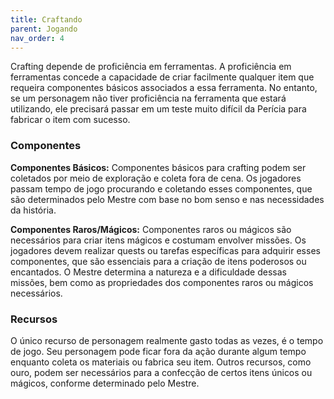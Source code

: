 ```yaml
---
title: Craftando
parent: Jogando
nav_order: 4
---
```


Crafting depende de proficiência em ferramentas. A proficiência em ferramentas concede a capacidade de criar facilmente qualquer item que requeira componentes básicos associados a essa ferramenta. 
No entanto, se um personagem não tiver proficiência na ferramenta que estará utilizando, ele precisará passar em um teste muito difícil da Perícia para fabricar o item com sucesso.

### Componentes
**Componentes Básicos:** Componentes básicos para crafting podem ser coletados por meio de exploração e coleta fora de cena. Os jogadores passam tempo de jogo procurando e coletando esses componentes, que são determinados pelo Mestre com base no bom senso e nas necessidades da história. 

**Componentes Raros/Mágicos:** Componentes raros ou mágicos são necessários para criar itens mágicos e costumam envolver missões. Os jogadores devem realizar quests ou tarefas específicas para adquirir esses componentes, que são essenciais para a criação de itens poderosos ou encantados. O Mestre determina a natureza e a dificuldade dessas missões, bem como as propriedades dos componentes raros ou mágicos necessários.

### Recursos
O único recurso de personagem realmente gasto todas as vezes, é o tempo de jogo. Seu personagem pode ficar fora da ação durante algum tempo enquanto coleta os materiais ou fabrica seu item. Outros recursos, como ouro, podem ser necessários para a confecção de certos itens únicos ou mágicos, conforme determinado pelo Mestre.
